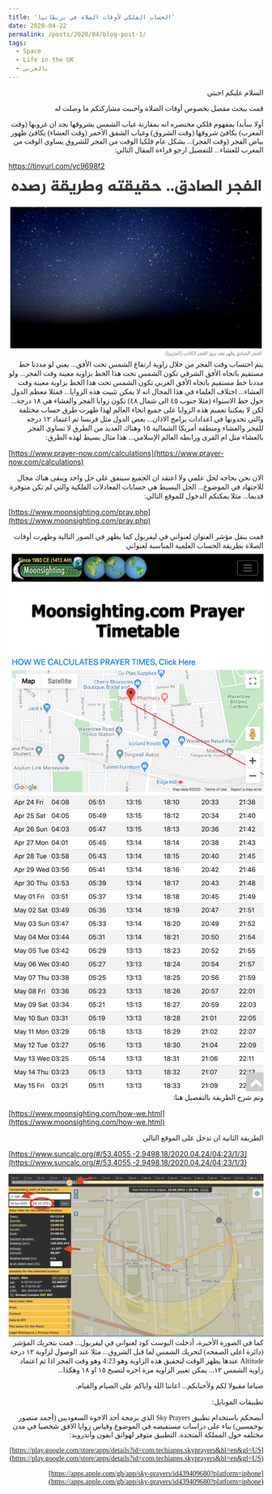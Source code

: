 ```yaml
---
title: 'الحساب الفلكي لأوقات الصلاة في بريطانيا'
date: 2020-04-22
permalink: /posts/2020/04/blog-post-1/
tags:
  - Space
  - Life in the UK
  - بالعربي
---
```

<div dir="rtl"><span style="font-family:Tahoma;">
السلام عليكم احبتي


قمت ببحث مفصل بخصوص أوقات الصلاة واحببت مشاركتكم ما وصلت له


أولا سأبدا بمفهوم فلكي مختصره انه بمقارنة غياب الشمس بشروقها نجد ان غروبها (وقت المغرب) يكافئ شروقها (وقت الشروق) وغياب الشفق الأحمر (وقت العشاء) يكافئ ظهور بياض الفجر (وقت الفجر)... بشكل عام فلكيا الوقت من الفجر للشروق يساوي الوقت من المغرب للعشاء... للتفصيل ارجو قراءة المقال التالي:

</span></div>

<https://tinyurl.com/yc9698f2>

<img src='/images/Aljazeera.png'>


<div dir="rtl"><span style="font-family:Tahoma;">
يتم احتساب وقت الفجر من خلال زاوية ارتفاع الشمس تحت الأفق... يعني لو مددنا خط مستقيم باتجاه الأفق الشرقي تكون الشمس تحت هذا الخط بزاوية معينة وقت الفجر... ولو مددنا خط مستقيم باتجاه الأفق الغربي تكون الشمس تحت هذا الخط بزاوية معينة وقت العشاء... اختلاف العلماء في هذا المجال انه لا يمكن تثبيت هذه الزوايا... فمثلا معظم الدول حول خط الاستواء (مثلا جنوب ٤٥ الى شمال ٤٨) تكون زوايا الفجر والعشاء هي ١٨ درجة... لكن لا يمكننا تعميم هذه الزوايا على جميع انحاء العالم لهذا ظهرت طرق حساب مختلفة والتي تجدونها في اعدادات برامج الاذان... بعض الدول مثل فرنسا تم اعتماد ١٢ درجه للفجر والعشاء ومنطقة أمريكا الشمالية ١٥ وهناك العديد من الطرق لا تساوي الفجر بالعشاء مثل ام القرى ورابطة العالم الإسلامي... هذا مثال بسيط لهذه الطرق:

</span></div>


[https://www.prayer-now.com/calculations](https://www.prayer-now.com/calculations)


<div dir="rtl"><span style="font-family:Tahoma;">
الان نحن بحاجه لحل علمي ولا اعتقد ان الجميع سيتفق على حل واحد ويبقى هناك مجال للاجتهاد في الموضوع... الحل البسيط هي حسابات المعادلات الفلكية والتي لم تكن متوفرة قديما... مثلا يمكنكم الدخول للموقع التالي:
</span></div>


[https://www.moonsighting.com/pray.php](https://www.moonsighting.com/pray.php)


<div dir="rtl"><span style="font-family:Tahoma;">
قمت بنقل مؤشر العنوان لعنواني في ليفربول كما يظهر في الصور التالية وظهرت أوقات الصلاة بطريقة الحساب العلمية المناسبة لعنواني 
</span></div>


<img src='/images/moonsighting.png'>


<img src='/images/moonsighting2.png'>

<div dir="rtl"><span style="font-family:Tahoma;">
وتم شرح الطريقة بالتفصيل هنا:
</span></div>


[https://www.moonsighting.com/how-we.html](https://www.moonsighting.com/how-we.html)


<div dir="rtl"><span style="font-family:Tahoma;">
الطريقة الثانية ان تدخل على الموقع التالي
</span></div>


[https://www.suncalc.org/#/53.4055,-2.9498,18/2020.04.24/04:23/1/3](https://www.suncalc.org/#/53.4055,-2.9498,18/2020.04.24/04:23/1/3)


<img src='/images/suncalc.png'>


<div dir="rtl"><span style="font-family:Tahoma;">
كما في الصورة الأخيرة، أدخلت البوست كود لعنواني في ليفربول... قمت بتحريك المؤشر (دائرة اعلى الصفحه)  لتحريك الشمس لما قبل الشروق... مثلا عند الوصول لزاوية ١٢ درجة Altitude عندها يظهر الوقت لتحقيق هذه الزاوية وهو 4:23 وهو وقت الفجر اذا تم اعتماد زاوية الشمس ١٢... يمكن تغيير الزاوية مرة اخره لتصبح ١٥ او ١٨ وهكذا...

صياما مقبولا لكم ولأحبابكم... اعاننا الله واياكم على الصيام والقيام.
</span></div>


<div dir="rtl"><span style="font-family:Tahoma;">
تطبيقات الموبايل:

أنصحكم باستخدام تطبيق Sky Prayers الذي برمجة أحد الاخوة السعوديين (أحمد منصور بوخمسين) بناء على دراسات مستفيضه في الموضوع وقياس زوايا الافق شخصيا في مدن مختلفه حول المملكة المتحدة.
التطبيق متوفر لهواتق ايفون وأندرويد:

[https://play.google.com/store/apps/details?id=com.techiapps.skyprayers&hl=en&gl=US](https://play.google.com/store/apps/details?id=com.techiapps.skyprayers&hl=en&gl=US)

[https://apps.apple.com/gb/app/sky-prayers/id439409680?platform=iphone](https://apps.apple.com/gb/app/sky-prayers/id439409680?platform=iphone)

</span></div>
